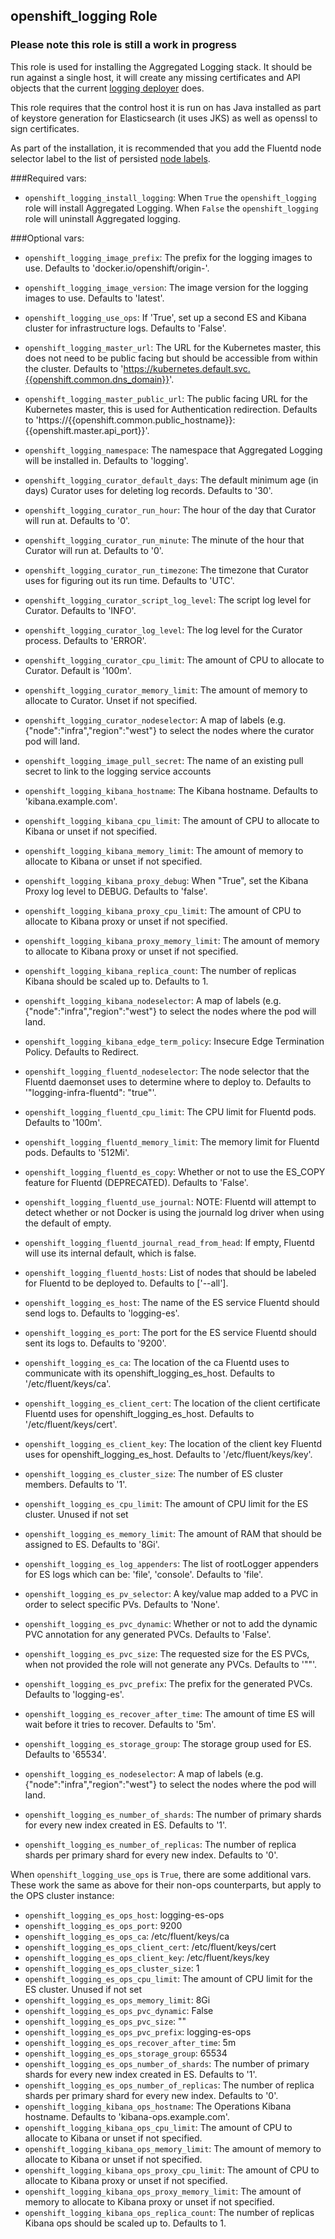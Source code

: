 ## openshift_logging Role

### Please note this role is still a work in progress

This role is used for installing the Aggregated Logging stack. It should be run against
a single host, it will create any missing certificates and API objects that the current
[logging deployer](https://github.com/openshift/origin-aggregated-logging/tree/master/deployer) does.

This role requires that the control host it is run on has Java installed as part of keystore
generation for Elasticsearch (it uses JKS) as well as openssl to sign certificates.

As part of the installation, it is recommended that you add the Fluentd node selector label
to the list of persisted [node labels](https://docs.openshift.org/latest/install_config/install/advanced_install.html#configuring-node-host-labels).

###Required vars:

- `openshift_logging_install_logging`: When `True` the `openshift_logging` role will install Aggregated Logging.
When `False` the `openshift_logging` role will uninstall Aggregated logging.

###Optional vars:

- `openshift_logging_image_prefix`: The prefix for the logging images to use. Defaults to 'docker.io/openshift/origin-'.
- `openshift_logging_image_version`: The image version for the logging images to use. Defaults to 'latest'.
- `openshift_logging_use_ops`: If 'True', set up a second ES and Kibana cluster for infrastructure logs. Defaults to 'False'.
- `openshift_logging_master_url`: The URL for the Kubernetes master, this does not need to be public facing but should be accessible from within the cluster. Defaults to 'https://kubernetes.default.svc.{{openshift.common.dns_domain}}'.
- `openshift_logging_master_public_url`: The public facing URL for the Kubernetes master, this is used for Authentication redirection. Defaults to 'https://{{openshift.common.public_hostname}}:{{openshift.master.api_port}}'.
- `openshift_logging_namespace`: The namespace that Aggregated Logging will be installed in. Defaults to 'logging'.
- `openshift_logging_curator_default_days`: The default minimum age (in days) Curator uses for deleting log records. Defaults to '30'.
- `openshift_logging_curator_run_hour`: The hour of the day that Curator will run at. Defaults to '0'.
- `openshift_logging_curator_run_minute`: The minute of the hour that Curator will run at. Defaults to '0'.
- `openshift_logging_curator_run_timezone`: The timezone that Curator uses for figuring out its run time. Defaults to 'UTC'.
- `openshift_logging_curator_script_log_level`: The script log level for Curator. Defaults to 'INFO'.
- `openshift_logging_curator_log_level`: The log level for the Curator process. Defaults to 'ERROR'.
- `openshift_logging_curator_cpu_limit`: The amount of CPU to allocate to Curator. Default is '100m'.
- `openshift_logging_curator_memory_limit`: The amount of memory to allocate to Curator. Unset if not specified.
- `openshift_logging_curator_nodeselector`: A map of labels (e.g. {"node":"infra","region":"west"} to select the nodes where the curator pod will land.
- `openshift_logging_image_pull_secret`: The name of an existing pull secret to link to the logging service accounts

- `openshift_logging_kibana_hostname`: The Kibana hostname. Defaults to 'kibana.example.com'.
- `openshift_logging_kibana_cpu_limit`: The amount of CPU to allocate to Kibana or unset if not specified.
- `openshift_logging_kibana_memory_limit`: The amount of memory to allocate to Kibana or unset if not specified.
- `openshift_logging_kibana_proxy_debug`: When "True", set the Kibana Proxy log level to DEBUG. Defaults to 'false'.
- `openshift_logging_kibana_proxy_cpu_limit`: The amount of CPU to allocate to Kibana proxy or unset if not specified.
- `openshift_logging_kibana_proxy_memory_limit`: The amount of memory to allocate to Kibana proxy or unset if not specified.
- `openshift_logging_kibana_replica_count`: The number of replicas Kibana should be scaled up to. Defaults to 1.
- `openshift_logging_kibana_nodeselector`: A map of labels (e.g. {"node":"infra","region":"west"} to select the nodes where the pod will land.
- `openshift_logging_kibana_edge_term_policy`: Insecure Edge Termination Policy. Defaults to Redirect.

- `openshift_logging_fluentd_nodeselector`: The node selector that the Fluentd daemonset uses to determine where to deploy to. Defaults to '"logging-infra-fluentd": "true"'.
- `openshift_logging_fluentd_cpu_limit`: The CPU limit for Fluentd pods. Defaults to '100m'.
- `openshift_logging_fluentd_memory_limit`: The memory limit for Fluentd pods. Defaults to '512Mi'.
- `openshift_logging_fluentd_es_copy`: Whether or not to use the ES_COPY feature for Fluentd (DEPRECATED). Defaults to 'False'.
- `openshift_logging_fluentd_use_journal`: NOTE: Fluentd will attempt to detect whether or not Docker is using the journald log driver when using the default of empty.
- `openshift_logging_fluentd_journal_read_from_head`: If empty, Fluentd will use its internal default, which is false.
- `openshift_logging_fluentd_hosts`: List of nodes that should be labeled for Fluentd to be deployed to. Defaults to ['--all'].

- `openshift_logging_es_host`: The name of the ES service Fluentd should send logs to. Defaults to 'logging-es'.
- `openshift_logging_es_port`: The port for the ES service Fluentd should sent its logs to. Defaults to '9200'.
- `openshift_logging_es_ca`: The location of the ca Fluentd uses to communicate with its openshift_logging_es_host. Defaults to '/etc/fluent/keys/ca'.
- `openshift_logging_es_client_cert`: The location of the client certificate Fluentd uses for openshift_logging_es_host. Defaults to '/etc/fluent/keys/cert'.
- `openshift_logging_es_client_key`: The location of the client key Fluentd uses for openshift_logging_es_host. Defaults to '/etc/fluent/keys/key'.

- `openshift_logging_es_cluster_size`: The number of ES cluster members. Defaults to '1'.
- `openshift_logging_es_cpu_limit`:  The amount of CPU limit for the ES cluster.  Unused if not set
- `openshift_logging_es_memory_limit`: The amount of RAM that should be assigned to ES. Defaults to '8Gi'.
- `openshift_logging_es_log_appenders`: The list of rootLogger appenders for ES logs which can be: 'file', 'console'. Defaults to 'file'.
- `openshift_logging_es_pv_selector`: A key/value map added to a PVC in order to select specific PVs.  Defaults to 'None'.
- `openshift_logging_es_pvc_dynamic`: Whether or not to add the dynamic PVC annotation for any generated PVCs. Defaults to 'False'.
- `openshift_logging_es_pvc_size`: The requested size for the ES PVCs, when not provided the role will not generate any PVCs. Defaults to '""'.
- `openshift_logging_es_pvc_prefix`: The prefix for the generated PVCs. Defaults to 'logging-es'.
- `openshift_logging_es_recover_after_time`: The amount of time ES will wait before it tries to recover. Defaults to '5m'.
- `openshift_logging_es_storage_group`: The storage group used for ES. Defaults to '65534'.
- `openshift_logging_es_nodeselector`: A map of labels (e.g. {"node":"infra","region":"west"} to select the nodes where the pod will land.
- `openshift_logging_es_number_of_shards`: The number of primary shards for every new index created in ES. Defaults to '1'.
- `openshift_logging_es_number_of_replicas`: The number of replica shards per primary shard for every new index. Defaults to '0'.

When `openshift_logging_use_ops` is `True`, there are some additional vars. These work the
same as above for their non-ops counterparts, but apply to the OPS cluster instance:
- `openshift_logging_es_ops_host`: logging-es-ops
- `openshift_logging_es_ops_port`: 9200
- `openshift_logging_es_ops_ca`: /etc/fluent/keys/ca
- `openshift_logging_es_ops_client_cert`: /etc/fluent/keys/cert
- `openshift_logging_es_ops_client_key`: /etc/fluent/keys/key
- `openshift_logging_es_ops_cluster_size`: 1
- `openshift_logging_es_ops_cpu_limit`:  The amount of CPU limit for the ES cluster.  Unused if not set
- `openshift_logging_es_ops_memory_limit`: 8Gi
- `openshift_logging_es_ops_pvc_dynamic`: False
- `openshift_logging_es_ops_pvc_size`: ""
- `openshift_logging_es_ops_pvc_prefix`: logging-es-ops
- `openshift_logging_es_ops_recover_after_time`: 5m
- `openshift_logging_es_ops_storage_group`: 65534
- `openshift_logging_es_ops_number_of_shards`: The number of primary shards for every new index created in ES. Defaults to '1'.
- `openshift_logging_es_ops_number_of_replicas`: The number of replica shards per primary shard for every new index. Defaults to '0'. 
- `openshift_logging_kibana_ops_hostname`: The Operations Kibana hostname. Defaults to 'kibana-ops.example.com'.
- `openshift_logging_kibana_ops_cpu_limit`: The amount of CPU to allocate to Kibana or unset if not specified.
- `openshift_logging_kibana_ops_memory_limit`: The amount of memory to allocate to Kibana or unset if not specified.
- `openshift_logging_kibana_ops_proxy_cpu_limit`: The amount of CPU to allocate to Kibana proxy or unset if not specified.
- `openshift_logging_kibana_ops_proxy_memory_limit`: The amount of memory to allocate to Kibana proxy or unset if not specified.
- `openshift_logging_kibana_ops_replica_count`: The number of replicas Kibana ops should be scaled up to. Defaults to 1.
